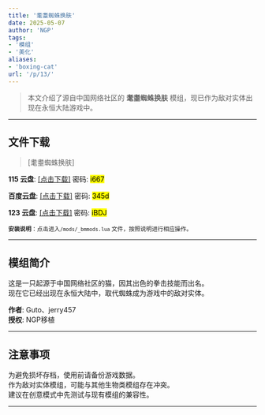 ```yaml
---
title: '耄耋蜘蛛换肤'
date: 2025-05-07
author: 'NGP'
tags:
- '模组'
- '美化'
aliases:
- 'boxing-cat'
url: '/p/13/'
---
```


> 本文介绍了源自中国网络社区的 **耄耋蜘蛛换肤** 模组，现已作为敌对实体出现在永恒大陆游戏中。

---

## 文件下载

> [耄耋蜘蛛换肤]  

**115 云盘**: [[点击下载]](https://115cdn.com/s/swwz68e3hiv?password=i667) 密码: <mark>i667</mark>  

**百度云盘**: [[点击下载]](https://pan.baidu.com/s/11nzTJ2ltZWayb88KN_S-DA?pwd=345d) 密码: <mark>345d</mark>  

**123 云盘**: [[点击下载]](https://www.123684.com/s/REwkjv-JhI23?pwd=iBDJ) 密码: <mark>iBDJ</mark>  

<small> **安装说明**：点击进入`/mods/_bmmods.lua` 文件，按照说明进行相应操作。</small>  

---

## 模组简介

>  
这是一只起源于中国网络社区的猫，因其出色的拳击技能而出名。  
现在它已经出现在永恒大陆中，取代蜘蛛成为游戏中的敌对实体。  

**作者**: Guto、jerry457  
**授权**: NGP移植  

---

## 注意事项

>  
为避免损坏存档，使用前请备份游戏数据。  
作为敌对实体模组，可能与其他生物类模组存在冲突。  
建议在创意模式中先测试与现有模组的兼容性。  

---
